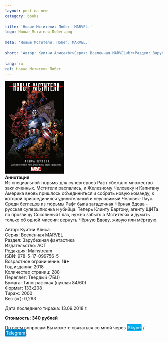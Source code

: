 ```yaml
---
layout: post-ea-new
category: books

title: 'Новые Мстители: Побег. MARVEL.'
logo: Новые_Мстители_Побег.png

meta: 'Новые Мстители: Побег. MARVEL.'

short: 'Автор: Куитни Алиса<br>Серия: Вселенная MARVEL<br>Раздел: Зарубежная фантастика<br>Издательство: АСТ<br>Редакция: Mainstream<br>ISBN: 978-5-17-099756-5<br>Возрастное ограничение: 16+'

lang: ru
ref: Новые_Мстители_Побег
---
```


<a data-fancybox="gallery" href="/img/books/Новые_Мстители_Побег.png"><img src="/img/books/Новые_Мстители_Побег.png" alt=""></a>  
**Аннотация**  
Из специальной тюрьмы для супергероев Рафт сбежало множество заключенных. Мстители распались, и Железному Человеку и Капитану Америка вновь пришлось объединиться и собрать новую команду, к которой присоединился удивительный и неуловимый Человек-Паук. Среди беглецов из тюрьмы Рафт была загадочная Чёрная Вдова - русская супершпионка и убийца. Теперь Клинту Бартону, агенту ЩИТа по прозвищу Соколиный Глаз, нужно забыть о Мстителях и думать только об одной миссии: вернуть Чёрную Вдову, живую или мёртвую.

Автор: Куитни Алиса  
Серия: Вселенная MARVEL  
Раздел: Зарубежная фантастика  
Издательство: АСТ  
Редакция: Mainstream  
ISBN: 978-5-17-099756-5  
Возрастное ограничение: **16+**  
Год издания: 2018  
Количество страниц: 288  
Переплёт: Твёрдый  (7БЦ)  
Бумага: Типографская (пухлая 84/60)  
Формат: 133х208  
Тираж: 2000  
Вес (кг): 0,293

Дата последнего тиража:	13.09.2018 г.

**Стоимость: 340 рублей**

По всем вопросам Вы можете связаться со мной через <a href="skype:chutkoy89?call" target="_blank"><span style="background-color:#00aff0; color:white; padding:3px; border-radius: 3px">Skype</span></a> / <a href="https://t.me/chutkoy" target="_blank"><span style="background-color:#0088cc; color:white; padding:3px; border-radius: 3px">Telegram</span></a>.